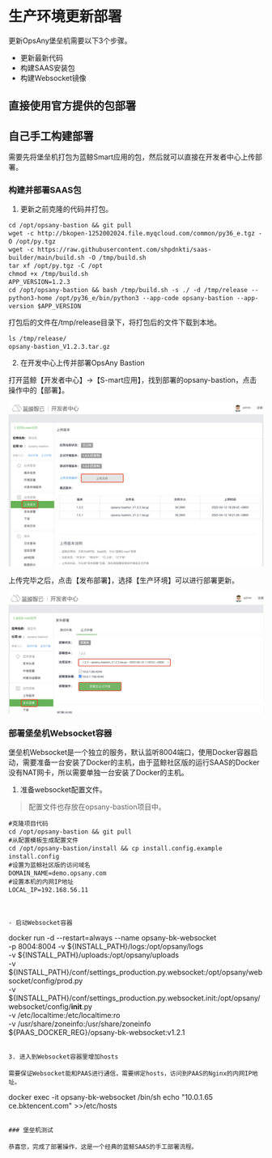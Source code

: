 # 生产环境更新部署

更新OpsAny堡垒机需要以下3个步骤。

- 更新最新代码
- 构建SAAS安装包
- 构建Websocket镜像

## 直接使用官方提供的包部署




## 自己手工构建部署

需要先将堡垒机打包为蓝鲸Smart应用的包，然后就可以直接在开发者中心上传部署。

### 构建并部署SAAS包

1. 更新之前克隆的代码并打包。

```
cd /opt/opsany-bastion && git pull
wget -c http://bkopen-1252002024.file.myqcloud.com/common/py36_e.tgz -O /opt/py.tgz
wget -c https://raw.githubusercontent.com/shpdnkti/saas-builder/main/build.sh -O /tmp/build.sh
tar xf /opt/py.tgz -C /opt
chmod +x /tmp/build.sh
APP_VERSION=1.2.3
cd /opt/opsany-bastion && bash /tmp/build.sh -s ./ -d /tmp/release --python3-home /opt/py36_e/bin/python3 --app-code opsany-bastion --app-version $APP_VERSION
```

打包后的文件在/tmp/release目录下，将打包后的文件下载到本地。

```
ls /tmp/release/
opsany-bastion_V1.2.3.tar.gz
```

2. 在开发中心上传并部署OpsAny Bastion

打开蓝鲸【开发者中心】->【S-mart应用】，找到部署的opsany-bastion，点击操作中的【部署】。

![更新截图](./static/bastion-update.png)

上传完毕之后，点击【发布部署】，选择【生产环境】可以进行部署更新。

![部署截图](./static/bastion-deploy.png)



### 部署堡垒机Websocket容器

堡垒机Websocket是一个独立的服务，默认监听8004端口，使用Docker容器启动，需要准备一台安装了Docker的主机，由于蓝鲸社区版的运行SAAS的Docker没有NAT网卡，所以需要单独一台安装了Docker的主机。

1. 准备websocket配置文件。

> 配置文件也存放在opsany-bastion项目中。

```
#克隆项目代码
cd /opt/opsany-bastion && git pull
#从配置模板生成配置文件
cd /opt/opsany-bastion/install && cp install.config.example install.config
#设置为蓝鲸社区版的访问域名
DOMAIN_NAME=demo.opsany.com
#设置本机的内网IP地址
LOCAL_IP=192.168.56.11



- 启动Websocket容器
```
docker run -d --restart=always --name opsany-bk-websocket \
    -p 8004:8004 -v ${INSTALL_PATH}/logs:/opt/opsany/logs \
    -v ${INSTALL_PATH}/uploads:/opt/opsany/uploads \
    -v ${INSTALL_PATH}/conf/settings_production.py.websocket:/opt/opsany/websocket/config/prod.py \
    -v ${INSTALL_PATH}/conf/settings_production.py.websocket.init:/opt/opsany/websocket/config/__init__.py \
    -v /etc/localtime:/etc/localtime:ro \
    -v /usr/share/zoneinfo:/usr/share/zoneinfo \
    ${PAAS_DOCKER_REG}/opsany-bk-websocket:v1.2.1
```

3. 进入到Websocket容器里增加hosts

需要保证Websocket能和PAAS进行通信，需要绑定hosts，访问到PAAS的Nginx的内网IP地址。

```
docker exec -it opsany-bk-websocket /bin/sh
echo "10.0.1.65 ce.bktencent.com" >>/etc/hosts
```

### 堡垒机测试

恭喜您，完成了部署操作，这是一个经典的蓝鲸SAAS的手工部署流程。
